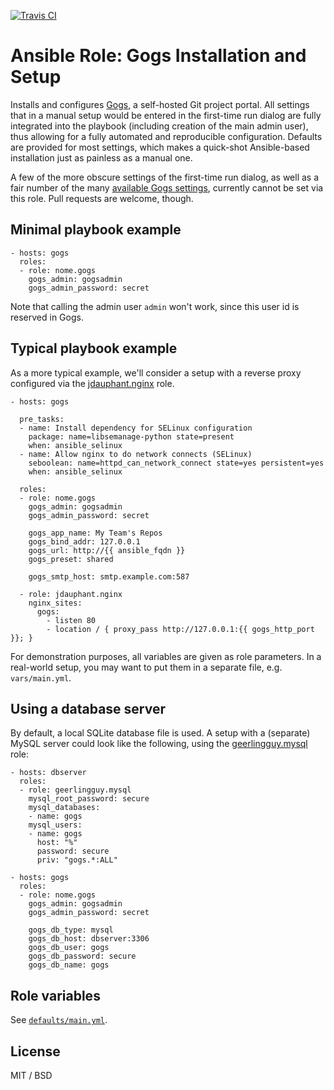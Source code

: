 [![Travis CI](https://travis-ci.org/nome/ansible-role-gogs.png)](https://travis-ci.org/nome/ansible-role-gogs)

Ansible Role: Gogs Installation and Setup
=========================================

Installs and configures [Gogs](https://gogs.io), a self-hosted Git project
portal. All settings that in a manual setup would be entered in the first-time
run dialog are fully integrated into the playbook (including creation of the
main admin user), thus allowing for a fully automated and reproducible
configuration. Defaults are provided for most settings, which makes a
quick-shot Ansible-based installation just as painless as a manual one.

A few of the more obscure settings of the first-time run dialog, as well as a
fair number of the many [available Gogs
settings](https://gogs.io/docs/advanced/configuration_cheat_sheet), currently
cannot be set via this role. Pull requests are welcome, though.


Minimal playbook example
------------------------

    - hosts: gogs
      roles:
      - role: nome.gogs
        gogs_admin: gogsadmin
        gogs_admin_password: secret

Note that calling the admin user `admin` won't work, since this user id is reserved in Gogs.


Typical playbook example
------------------------

As a more typical example, we'll consider a setup with a reverse proxy
configured via the
[jdauphant.nginx](https://galaxy.ansible.com/jdauphant/nginx/) role.

    - hosts: gogs

      pre_tasks:
      - name: Install dependency for SELinux configuration
        package: name=libsemanage-python state=present
        when: ansible_selinux
      - name: Allow nginx to do network connects (SELinux)
        seboolean: name=httpd_can_network_connect state=yes persistent=yes
        when: ansible_selinux

      roles:
      - role: nome.gogs
        gogs_admin: gogsadmin
        gogs_admin_password: secret

        gogs_app_name: My Team's Repos
        gogs_bind_addr: 127.0.0.1
        gogs_url: http://{{ ansible_fqdn }}
        gogs_preset: shared

        gogs_smtp_host: smtp.example.com:587

      - role: jdauphant.nginx
        nginx_sites:
          gogs:
            - listen 80
            - location / { proxy_pass http://127.0.0.1:{{ gogs_http_port }}; }

For demonstration purposes, all variables are given as role parameters. In a
real-world setup, you may want to put them in a separate file, e.g.
`vars/main.yml`.


Using a database server
-----------------------

By default, a local SQLite database file is used. A setup with a (separate)
MySQL server could look like the following, using the
[geerlingguy.mysql](https://galaxy.ansible.com/geerlingguy/mysql/) role:

    - hosts: dbserver
      roles:
      - role: geerlingguy.mysql
        mysql_root_password: secure
        mysql_databases:
        - name: gogs
        mysql_users:
        - name: gogs
          host: "%"
          password: secure
          priv: "gogs.*:ALL"

    - hosts: gogs
      roles:
      - role: nome.gogs
        gogs_admin: gogsadmin
        gogs_admin_password: secret

        gogs_db_type: mysql
        gogs_db_host: dbserver:3306
        gogs_db_user: gogs
        gogs_db_password: secure
        gogs_db_name: gogs


Role variables
--------------

See [`defaults/main.yml`](defaults/main.yml).

License
-------
MIT / BSD
